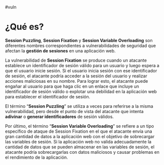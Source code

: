 #vuln 

# ¿Qué es?

**Session Puzzling**, **Session Fixation** y **Session Variable Overloading** son diferentes nombres correspondientes a vulnerabilidades de seguridad que afectan la **gestión de sesiones** en una aplicación web.

La vulnerabilidad de **Session Fixation** se produce cuando un atacante establece un identificador de sesión válido para un usuario y luego espera a que el usuario inicie sesión. Si el usuario inicia sesión con ese identificador de sesión, el atacante podría acceder a la sesión del usuario y realizar acciones maliciosas en su nombre. Para lograr esto, el atacante puede engañar al usuario para que haga clic en un enlace que incluye un identificador de sesión válido o explotar una debilidad en la aplicación web para establecer el identificador de sesión.

El término “**Session Puzzling**” se utiliza a veces para referirse a la misma vulnerabilidad, pero desde el punto de vista del atacante que intenta **adivinar** o **generar identificadores** de sesión válidos.

Por último, el término “**Session Variable Overloading**” se refiere a un tipo específico de ataque de Session Fixation en el que el atacante envía una gran cantidad de datos a la aplicación web con el objetivo de sobrecargar las variables de sesión. Si la aplicación web no valida adecuadamente la cantidad de datos que se pueden almacenar en las variables de sesión, el atacante podría sobrecargarlas con datos maliciosos y causar problemas en el rendimiento de la aplicación.